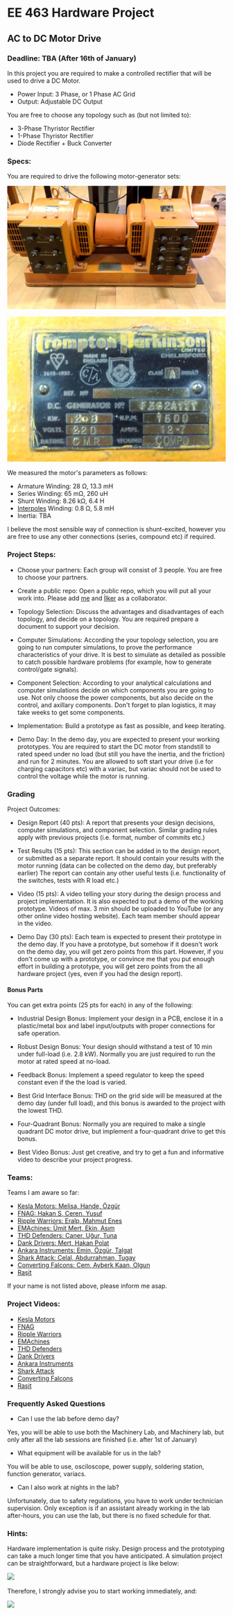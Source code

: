 # EE 463 Hardware Project

## AC to DC Motor Drive 

### Deadline: TBA (After 16th of January)

In this project you are required to make a controlled rectifier that will be used to drive a DC Motor.

 - Power Input: 3 Phase, or 1 Phase AC Grid
 - Output: Adjustable DC Output

You are free to choose any topology such as (but not limited to):

 - 3-Phase Thyristor Rectifier
 - 1-Phase Thyristor Rectifier
 - Diode Rectifier + Buck Converter

### Specs:

You are required to drive the following motor-generator sets:

![](./motor-set.jpg)

![](./motor-label.jpg)

We measured the motor's parameters as follows:

 - Armature Winding: 28 Ω, 13.3 mH
 - Series Winding: 65 mΩ, 260 uH
 - Shunt Winding: 8.26 kΩ, 6.4 H
 - [Interpoles](https://www.quora.com/Electrical-Machines-What-do-interpoles-do-in-DC-motors) Winding: 0.8 Ω, 5.8 mH
 - Inertia: TBA

I believe the most sensible way of connection is shunt-excited, however you are free to use any other connections (series, compound etc) if required.

### Project Steps:

- Choose your partners: Each group will consist of 3 people. You are free to choose your partners.

- Create a public repo: Open a public repo, which you will put all your work into. Please add [me](https://github.com/ozank) and [İlker](https://github.com/ilkersahin78) as a collaborator.

- Topology Selection: Discuss the advantages and disadvantages of each topology, and decide on a topology. You are required prepare a document to support your decision.

- Computer Simulations: According the your topology selection, you are going to run computer simulations, to prove the performance characteristics of your drive. It is best to simulate as detailed as possible to catch possible hardware problems (for example, how to generate control/gate signals).

- Component Selection: According to your analytical calculations and computer simulations decide on which components you are going to use. Not only choose the power components, but also decide on the control, and axillary components. Don't forget to plan logistics, it may take weeks to get some components.

- Implementation: Build a prototype as fast as possible, and keep iterating.

- Demo Day: In the demo day, you are expected to present your working prototypes. You are required to start the DC motor from standstill to rated speed under no load (but still you have the inertia, and the friction) and run for 2 minutes. You are allowed to soft start your drive (i.e for charging capacitors etc) with a variac, but variac should not be used to control the voltage while the motor is running.

### Grading

Project Outcomes:

- Design Report (40 pts): A report that presents your design decisions, computer simulations, and component selection. Similar grading rules apply with previous projects (i.e. format, number of commits etc.)

- Test Results (15 pts): This section can be added in to the design report, or submitted as a separate report. It should contain your results with the motor running (data can be collected on the demo day, but preferably earlier) The report can contain any other useful tests (i.e. functionality of the switches, tests with R load etc.)  

- Video (15 pts): A video telling your story during the design process and project implementation. It is also expected to put a demo of the working prototype. Videos of max. 3 min should be uploaded to YouTube (or any other online video hosting website). Each team member should appear in the video.

- Demo Day (30 pts): Each team is expected to present their prototype in the demo day. If you have a prototype, but somehow if it doesn't work on the demo day, you will get zero points from this part. However, if you don't come up with a prototype, or convince me that you put enough effort in building a prototype, you will get zero points from the all hardware project (yes, even if you had the design report).

#### Bonus Parts

You can get extra points (25 pts for each) in any of the following:

- Industrial Design Bonus: Implement your design in a PCB, enclose it in a plastic/metal box and label input/outputs with proper connections for safe operation.

- Robust Design Bonus: Your design should withstand a test of 10 min under full-load (i.e. 2.8 kW). Normally you are just required to run the motor at rated speed at no-load.

- Feedback Bonus: Implement a speed  regulator to keep the speed constant even if the the load is varied.

- Best Grid Interface Bonus: THD on the grid side will be measured at the demo day (under full load), and this bonus is awarded to the project with the lowest THD.

- Four-Quadrant Bonus: Normally you are required to make a single quadrant DC motor drive, but implement a four-quadrant drive to get this bonus.

- Best Video Bonus: Just get creative, and try to get a fun and informative video to describe your project progress.


### Teams:
Teams I am aware so far:

- [Kesla Motors: Melisa, Hande, Özgür](https://github.com/ghandeb/KESLA-Motors)
- [FNAG: Hakan S, Ceren, Yusuf](https://github.com/hakansrc/EE463-Hardware-Project)
- [Ripple Warriors: Eralp, Mahmut Enes](https://github.com/MehmetEralpKose/Ripple-Warriors-Hardware-Project-)
- [EMAchines: Ümit Mert, Ekin, Asım](https://github.com/UmitMertCaglar/EE463-Hardware-Project)
- [THD Defenders: Caner, Uğur, Tuna](https://github.com/caneryagci/EE_463-Hardware-Project)
- [Dank Drivers: Mert, Hakan Polat](https://github.com/hakanpolat/EE463--Dank-Drivers)
- [Ankara Instruments: Emin, Özgür, Talgat](https://github.com/emincinalioglu/Ankara-Instruments)
- [Shark Attack: Celal, Abdurrahman, Tugay](https://github.com/celalkavlak/EE463_Hardware_Project)
- [Converting Falcons: Cem, Ayberk Kaan, Olgun](https://github.com/OlgunErdogan/Converting_Falcons)
- [Raşit](https://github.com/rasitgokmen/EE463-Project)

If your name is not listed above, please inform me asap.


### Project Videos:

- [Kesla Motors](https://www.youtube.com/watch?v=I-ww9eQDfaU)
- [FNAG](https://youtu.be/eVu52fjexhE)
- [Ripple Warriors](https://drive.google.com/file/d/1-aCfB_sSwF4t1ENeGZwWkp-CMlNDKGck/view)
- [EMAchines](https://www.youtube.com/watch?v=PyMzq8Eca7o)
- [THD Defenders](https://www.youtube.com/watch?v=gRVRT1USEpw)
- [Dank Drivers](​https://youtu.be/Q4zAWDH7_88)
- [Ankara Instruments](https://drive.google.com/open?id=17f6EGrr7mS8Uh7WiCu8BmIiLnXTHfP1c)
- [Shark Attack](​https://drive.google.com/open?id=1OIxgk-Lcdn7AT_PH-EiCHYb63u0lPHV_)
- [Converting Falcons](https://www.youtube.com/watch?v=T0_olXNja7c&feature=youtu.be)
- [Raşit](https://www.youtube.com/watch?v=tHf7YZv6PTA)

### Frequently Asked Questions

- Can I use the lab before demo day?

Yes, you will be able to use both the Machinery Lab, and Machinery lab, but only after all the lab sessions are finished (i.e. after 1st of January)

- What equipment will be available for us in the lab?

You will be able to use, osciloscope, power supply, soldering station, function generator, variacs.

- Can I also work at nights in the lab?

Unfortunately, due to safety regulations, you have to work under technician supervision. Only exception is if an assistant already working in the lab after-hours, you can use the lab, but there is no fixed schedule for that.


### Hints:

Hardware implementation is quite risky. Design process and the prototyping can take a much longer time that you have anticipated. A simulation project can be straightforward, but a hardware project is like below:

![](https://blog.sweek.com/wp-content/uploads/2015/12/5.png)

Therefore, I strongly advise you to start working immediately, and:

![](http://img.picturequotes.com/2/244/243483/fail-early-fail-often-in-order-to-succeed-sooner-quote-1.jpg)


